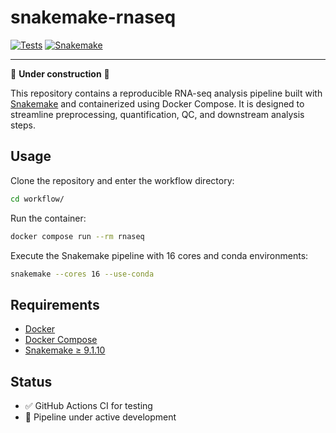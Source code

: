 # snakemake-rnaseq

[![Tests](https://github.com/benson1231/snakemake-rnaseq/actions/workflows/main.yml/badge.svg?branch=main)](https://github.com/benson1231/snakemake-rnaseq/actions/workflows/main.yml)
[![Snakemake](https://img.shields.io/badge/snakemake-≥9.1.10-brightgreen.svg)](https://snakemake.github.io)

---

🚧 **Under construction** 🚧

This repository contains a reproducible RNA-seq analysis pipeline built with [Snakemake](https://snakemake.github.io) and containerized using Docker Compose. It is designed to streamline preprocessing, quantification, QC, and downstream analysis steps.

## Usage

Clone the repository and enter the workflow directory:

```bash
cd workflow/
```

Run the container:

```bash
docker compose run --rm rnaseq
```

Execute the Snakemake pipeline with 16 cores and conda environments:

```bash
snakemake --cores 16 --use-conda
```

## Requirements

* [Docker](https://docs.docker.com/get-docker/)
* [Docker Compose](https://docs.docker.com/compose/)
* [Snakemake ≥ 9.1.10](https://snakemake.github.io)

## Status

* ✅ GitHub Actions CI for testing
* 🚧 Pipeline under active development

